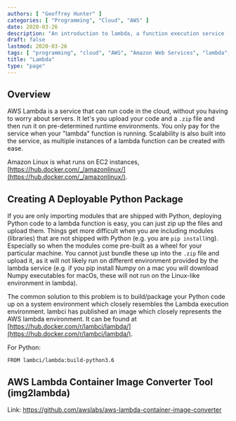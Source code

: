 ```yaml
---
authors: [ "Geoffrey Hunter" ]
categories: [ "Programming", "Cloud", "AWS" ]
date: 2020-03-26
description: "An introduction to lambda, a function execution service (aka serverless) provided by AWS."
draft: false
lastmod: 2020-03-26
tags: [ "programming", "cloud", "AWS", "Amazon Web Services", "lambda", "function", "serverless" ]
title: "Lambda"
type: "page"
---
```


## Overview

AWS Lambda is a service that can run code in the cloud, without you having to worry about servers. It let's you upload your code and a `.zip` file and then run it on pre-determined runtime environments. You only pay for the service when your "lambda" function is running. Scalability is also built into the service, as multiple instances of a lambda function can be created with ease.

Amazon Linux is what runs on EC2 instances, [https://hub.docker.com/_/amazonlinux/](https://hub.docker.com/_/amazonlinux/).

## Creating A Deployable Python Package

If you are only importing modules that are shipped with Python, deploying Python code to a lambda function is easy, you can just zip up the files and upload them. Things get more difficult when you are including modules (libraries) that are not shipped with Python (e.g. you are `pip install`ing). Especially so when the modules come pre-built as a wheel for your particular machine. You cannot just bundle these up into the `.zip` file and upload it, as it will not likely run on different environment provided by the lambda service (e.g. if you pip install Numpy on a mac you will download Numpy executables for macOs, these will not run on the Linux-like environment in lambda).

The common solution to this problem is to build/package your Python code up on a system environment which closely resembles the Lambda execution environment. lambci has published an image which closely represents the AWS lambda environment. It can be found at [https://hub.docker.com/r/lambci/lambda/](https://hub.docker.com/r/lambci/lambda/).

For Python:

```
FROM lambci/lambda:build-python3.6
```

## AWS Lambda Container Image Converter Tool (img2lambda)

Link: https://github.com/awslabs/aws-lambda-container-image-converter

